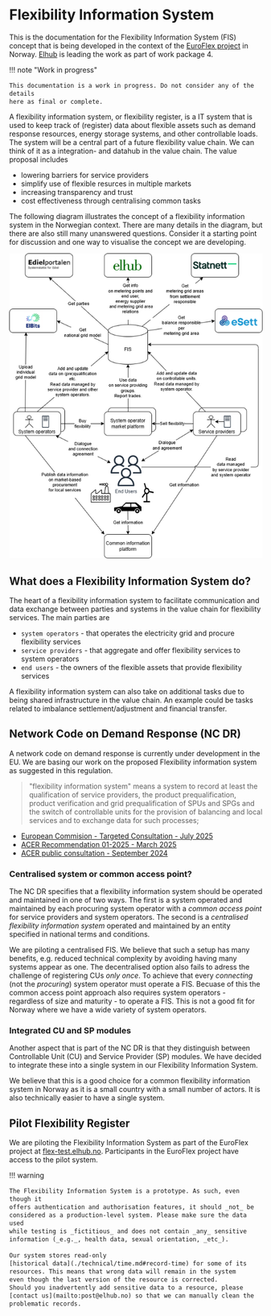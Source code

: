 # Flexibility Information System

This is the documentation for the Flexibility Information System (FIS) concept
that is being developed in the context of the
[EuroFlex project](https://www.euroflex.no/) in Norway.
[Elhub](https://elhub.no/) is leading the work as part of work package 4.

!!! note "Work in progress"

    This documentation is a work in progress. Do not consider any of the details
    here as final or complete.

A flexibility information system, or flexibility register, is a IT system that
is used to keep track of (register) data about flexible assets such as demand
response resources, energy storage systems, and other controllable loads. The
system will be a central part of a future flexibility value chain. We can think
of it as a integration- and datahub in the value chain. The value proposal includes

* lowering barriers for service providers
* simplify use of flexible resurces in multiple markets
* increasing transparency and trust
* cost effectiveness through centralising common tasks

The following diagram illustrates the concept of a flexibility information
system in the Norwegian context. There are many details in the diagram, but
there are also still many unanswered questions. Consider it a starting point for
discussion and one way to visualise the concept we are developing.

![Flexibility Information System concept](./diagrams/fis-overview.drawio.png)

## What does a Flexibility Information System do?

The heart of a flexibility information system to facilitate communication and
data exchange between parties and systems in the value chain for flexibility
services. The main parties are

* `system operators` - that operates the electricity grid and procure flexibility
  services
* `service providers` - that aggregate and offer flexibility services to system
  operators
* `end users` - the owners of the flexible assets that provide flexibility services

A flexibility information system can also take on additional tasks due to being
shared infrastructure in the value chain. An example could be tasks related
to imbalance settlement/adjustment and financial transfer.

## Network Code on Demand Response (NC DR)

A network code on demand response is currently under development in the EU. We
are basing our work on the proposed Flexibility information system as
suggested in this regulation.

> "flexibility information system" means a system to record at least the
> qualification of service providers, the product prequalification, product
> verification and grid prequalification of SPUs and SPGs and the switch of
> controllable units for the provision of balancing and local services and to
> exchange data for such processes;

* [European Commision - Targeted Consultation - July 2025](https://energy.ec.europa.eu/consultations/targeted-consultation-support-establishment-new-network-code-demand-response_en)
* [ACER Recommendation 01-2025 - March 2025](https://www.acer.europa.eu/documents/search?search_api_fulltext=ACER+Recommendation+01-2025+)
* [ACER public consultation - September 2024](https://www.acer.europa.eu/public-consultation/pc2024e07-public-consultation-draft-network-code-demand-response)

### Centralised system or common access point?

The NC DR specifies that a flexibility information system should be operated and
maintained in one of two ways. The first is a system operated and maintained by
each procuring system operator with a _common access point_ for service providers
and system operators. The second is a _centralised flexibility information system_
operated and maintained by an entity specified in national terms and conditions.

We are piloting a centralised FIS. We believe that such a setup has many
benefits, e.g. reduced technical complexity by avoiding having many systems
appear as one. The decentralised option also fails to adress the challenge of
registering CUs _only once_. To achieve that every _connecting_ (not the
_procuring_) system operator must operate a FIS. Becuase of this the common
access point approach also requires system operators - regardless of size and
maturity - to operate a FIS. This is not a good fit for Norway where we have a
wide variety of system operators.

### Integrated CU and SP modules

Another aspect that is part of the NC DR is that they distinguish between
Controllable Unit (CU) and Service Provider (SP) modules. We have decided to
integrate these into a single system in our Flexibility Information
System.

We believe that this is a good choice for a common flexibility information
system in Norway as it is a small country with a small number of actors. It is
also technically easier to have a single system.

## Pilot Flexibility Register

We are piloting the Flexibility Information System as part of the EuroFlex
project at [flex-test.elhub.no](https://flex-test.elhub.no). Participants in the
EuroFlex project have access to the pilot system.

!!! warning

    The Flexibility Information System is a prototype. As such, even though it
    offers authentication and authorisation features, it should _not_ be
    considered as a production-level system. Please make sure the data used
    while testing is _fictitious_ and does not contain _any_ sensitive
    information (_e.g._, health data, sexual orientation, _etc_).

    Our system stores read-only
    [historical data](./technical/time.md#record-time) for some of its
    resources. This means that wrong data will remain in the system
    even though the last version of the resource is corrected.
    Should you inadvertently add sensitive data to a resource, please
    [contact us](mailto:post@elhub.no) so that we can manually clean the
    problematic records.
